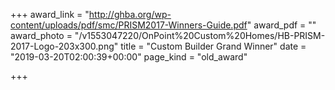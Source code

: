 +++
award_link = "http://ghba.org/wp-content/uploads/pdf/smc/PRISM2017-Winners-Guide.pdf"
award_pdf = ""
award_photo = "/v1553047220/OnPoint%20Custom%20Homes/HB-PRISM-2017-Logo-203x300.png"
title = "Custom Builder Grand Winner"
date = "2019-03-20T02:00:39+00:00"
page_kind = "old_award"

+++
